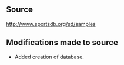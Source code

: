 ## Source
http://www.sportsdb.org/sd/samples

## Modifications made to source
* Added creation of database.

